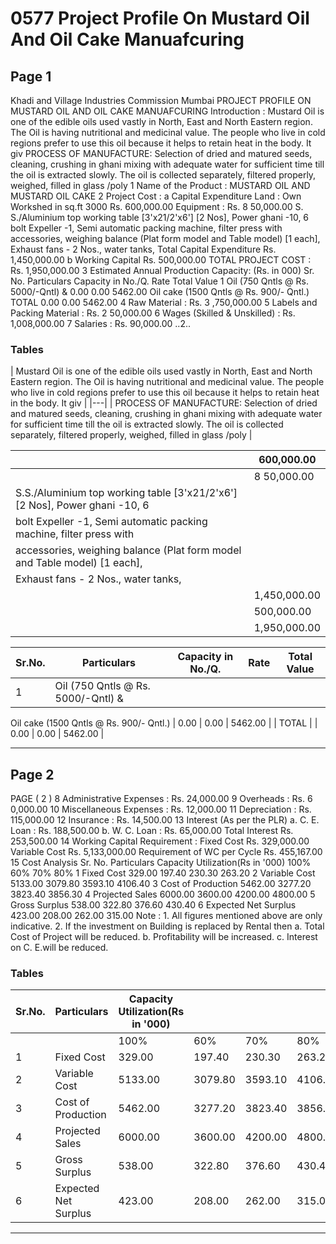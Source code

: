 # 0577 Project Profile On Mustard Oil And Oil Cake Manuafcuring

## Page 1

Khadi and Village Industries Commission Mumbai PROJECT PROFILE ON MUSTARD OIL AND OIL CAKE MANUAFCURING Introduction : Mustard Oil is one of the edible oils used vastly in North, East and North Eastern region. The Oil is having nutritional and medicinal value. The people who live in cold regions prefer to use this oil because it helps to retain heat in the body. It giv PROCESS OF MANUFACTURE: Selection of dried and matured seeds, cleaning, crushing in ghani mixing with adequate water for sufficient time till the oil is extracted slowly. The oil is collected separately, filtered properly, weighed, filled in glass /poly 1 Name of the Product : MUSTARD OIL AND MUSTARD OIL CAKE 2 Project Cost : a Capital Expenditure Land : Own Workshed in sq.ft 3000 Rs. 600,000.00 Equipment : Rs. 8 50,000.00 S. S./Aluminium top working table [3'x21/2'x6'] [2 Nos], Power ghani -10, 6 bolt Expeller -1, Semi automatic packing machine, filter press with accessories, weighing balance (Plat form model and Table model) [1 each], Exhaust fans - 2 Nos., water tanks, Total Capital Expenditure Rs. 1,450,000.00 b Working Capital Rs. 500,000.00 TOTAL PROJECT COST : Rs. 1,950,000.00 3 Estimated Annual Production Capacity: (Rs. in 000) Sr. No. Particulars Capacity in No./Q. Rate Total Value 1 Oil (750 Qntls @ Rs. 5000/-Qntl) & 0.00 0.00 5462.00 Oil cake (1500 Qntls @ Rs. 900/- Qntl.) TOTAL 0.00 0.00 5462.00 4 Raw Material : Rs. 3 ,750,000.00 5 Labels and Packing Material : Rs. 2 50,000.00 6 Wages (Skilled & Unskilled) : Rs. 1,008,000.00 7 Salaries : Rs. 90,000.00 ..2..

### Tables

| Mustard Oil is one of the edible oils used vastly in North, East and North Eastern region. The Oil is
having nutritional and medicinal value. The people who live in cold regions prefer to use this oil
because it helps to retain heat in the body. It giv |
|---|
| PROCESS OF MANUFACTURE: Selection of dried and matured seeds, cleaning, crushing in ghani
mixing with adequate water for sufficient time till the oil is extracted slowly. The oil is collected
separately, filtered properly, weighed, filled in glass /poly |

|  | 600,000.00 |
|---|---|
|  | 8 50,000.00 |
| S.S./Aluminium top working table [3'x21/2'x6'] [2 Nos], Power ghani -10, 6 |  |
| bolt Expeller -1, Semi automatic packing machine, filter press with |  |
| accessories, weighing balance (Plat form model and Table model) [1 each], |  |
| Exhaust fans - 2 Nos., water tanks, |  |
|  | 1,450,000.00 |
|  | 500,000.00 |
|  | 1,950,000.00 |

| Sr.No. | Particulars | Capacity in No./Q. | Rate | Total Value |
|---|---|---|---|---|
| 1 | Oil (750 Qntls @ Rs. 5000/-Qntl) &
Oil cake (1500 Qntls @ Rs. 900/-
Qntl.) | 0.00 | 0.00 | 5462.00 |
| TOTAL |  | 0.00 | 0.00 | 5462.00 |

---

## Page 2

PAGE ( 2 ) 8 Administrative Expenses : Rs. 24,000.00 9 Overheads : Rs. 6 0,000.00 10 Miscellaneous Expenses : Rs. 12,000.00 11 Depreciation : Rs. 115,000.00 12 Insurance : Rs. 14,500.00 13 Interest (As per the PLR) a. C. E. Loan : Rs. 188,500.00 b. W. C. Loan : Rs. 65,000.00 Total Interest Rs. 253,500.00 14 Working Capital Requirement : Fixed Cost Rs. 329,000.00 Variable Cost Rs. 5,133,000.00 Requirement of WC per Cycle Rs. 455,167.00 15 Cost Analysis Sr. No. Particulars Capacity Utilization(Rs in '000) 100% 60% 70% 80% 1 Fixed Cost 329.00 197.40 230.30 263.20 2 Variable Cost 5133.00 3079.80 3593.10 4106.40 3 Cost of Production 5462.00 3277.20 3823.40 3856.30 4 Projected Sales 6000.00 3600.00 4200.00 4800.00 5 Gross Surplus 538.00 322.80 376.60 430.40 6 Expected Net Surplus 423.00 208.00 262.00 315.00 Note : 1. All figures mentioned above are only indicative. 2. If the investment on Building is replaced by Rental then a. Total Cost of Project will be reduced. b. Profitability will be increased. c. Interest on C. E.will be reduced.

### Tables

| Sr.No. | Particulars | Capacity Utilization(Rs in '000) |  |  |  |
|---|---|---|---|---|---|
|  |  | 100% | 60% | 70% | 80% |
| 1 | Fixed Cost | 329.00 | 197.40 | 230.30 | 263.20 |
| 2 | Variable Cost | 5133.00 | 3079.80 | 3593.10 | 4106.40 |
| 3 | Cost of Production | 5462.00 | 3277.20 | 3823.40 | 3856.30 |
| 4 | Projected Sales | 6000.00 | 3600.00 | 4200.00 | 4800.00 |
| 5 | Gross Surplus | 538.00 | 322.80 | 376.60 | 430.40 |
| 6 | Expected Net Surplus | 423.00 | 208.00 | 262.00 | 315.00 |

---
